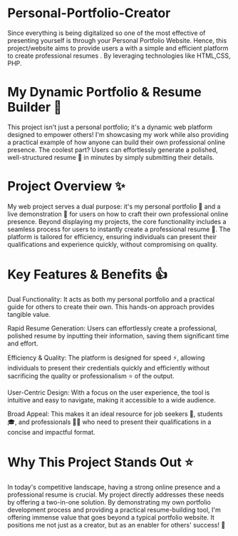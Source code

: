 # Personal-Portfolio-Creator
Since everything is being digitalized so one of the most effective of presenting yourself is through your Personal Portfolio Website. Hence, this project/website aims to provide users a with a simple and efficient platform to create professional resumes . By leveraging technologies like HTML,CSS, PHP. 


# My Dynamic Portfolio & Resume Builder 🚀
This project isn't just a personal portfolio; it's a dynamic web platform designed to empower others! I'm showcasing my work while also providing a practical example of how anyone can build their own professional online presence. The coolest part? Users can effortlessly generate a polished, well-structured resume 📄 in minutes by simply submitting their details.

# Project Overview ✨
My web project serves a dual purpose: it's my personal portfolio 🌟 and a live demonstration 📖 for users on how to craft their own professional online presence. Beyond displaying my projects, the core functionality includes a seamless process for users to instantly create a professional resume 💼. The platform is tailored for efficiency, ensuring individuals can present their qualifications and experience quickly, without compromising on quality.

# Key Features & Benefits 👍
Dual Functionality: It acts as both my personal portfolio and a practical guide for others to create their own. This hands-on approach provides tangible value.

Rapid Resume Generation: Users can effortlessly create a professional, polished resume by inputting their information, saving them significant time and effort.

Efficiency & Quality: The platform is designed for speed ⚡, allowing individuals to present their credentials quickly and efficiently without sacrificing the quality or professionalism ⭐ of the output.

User-Centric Design: With a focus on the user experience, the tool is intuitive and easy to navigate, making it accessible to a wide audience.

Broad Appeal: This makes it an ideal resource for job seekers 🎯, students 🎓, and professionals 🧑‍💻 who need to present their qualifications in a concise and impactful format.

# Why This Project Stands Out ⭐
In today's competitive landscape, having a strong online presence and a professional resume is crucial. My project directly addresses these needs by offering a two-in-one solution. By demonstrating my own portfolio development process and providing a practical resume-building tool, I'm offering immense value that goes beyond a typical portfolio website. It positions me not just as a creator, but as an enabler for others' success! 🚀
